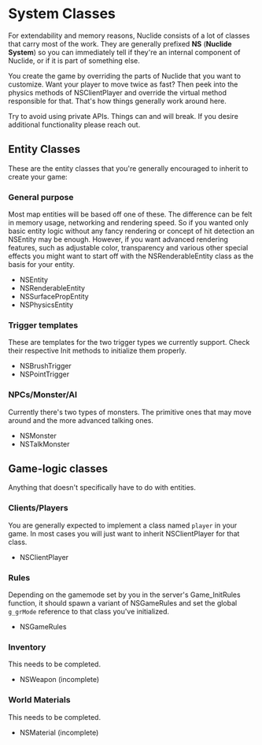 # System Classes

For extendability and memory reasons, Nuclide consists of a lot of classes that carry most of
the work. They are generally prefixed **NS** (**Nuclide System**) so you can immediately tell
if they're an internal component of Nuclide, or if it is part of something else.

You create the game by overriding the parts of Nuclide that you want to customize.
Want your player to move twice as fast? Then peek into the physics methods of NSClientPlayer
and override the virtual method responsible for that. That's how things generally work around here.

Try to avoid using private APIs. Things can and will break.
If you desire additional functionality please reach out.

## Entity Classes

These are the entity classes that you're generally encouraged to inherit to create your game:

### General purpose
Most map entities will be based off one of these. The difference can be felt in memory usage, networking and rendering speed. So if you wanted only basic entity logic without any fancy rendering or concept of hit detection an NSEntity may be enough.
However, if you want advanced rendering features, such as adjustable color, transparency and various other special effects you might want to start off with the NSRenderableEntity class as the basis for your entity.

- NSEntity
- NSRenderableEntity
- NSSurfacePropEntity
- NSPhysicsEntity

### Trigger templates
These are templates for the two trigger types we currently support.
Check their respective Init methods to initialize them properly.

- NSBrushTrigger
- NSPointTrigger

### NPCs/Monster/AI
Currently there's two types of monsters. The primitive ones that may move around and the more advanced talking ones.
- NSMonster
- NSTalkMonster

## Game-logic classes

Anything that doesn't specifically have to do with entities.

### Clients/Players
You are generally expected to implement a class named `player` in your game.
In most cases you will just want to inherit NSClientPlayer for that class.

- NSClientPlayer

### Rules
Depending on the gamemode set by you in the server's Game_InitRules function, it should spawn a variant of NSGameRules and set the global `g_grMode` reference to that class you've initialized.

- NSGameRules

### Inventory
This needs to be completed.
- NSWeapon (incomplete)

### World Materials
This needs to be completed.
- NSMaterial (incomplete)